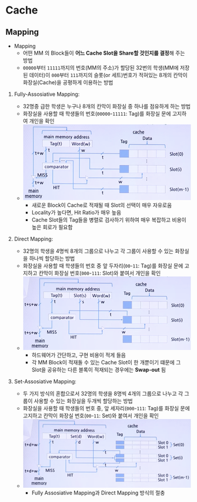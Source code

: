 # Cache

## Mapping

* Mapping
    * 어떤 MM 의 Block들이 **어느 Cache Slot을 Share할 것인지를 결정**해 주는 방법
    * `00000`부터 `11111`까지의 번호(MM의 주소)가 할당된 32번의 학생(MM에 저장된 데이터)이 `000`부터 `111`까지의 슬롯(or 세트)번호가 적혀있는 8개의 칸막이 화장실(Cache)을 공평하게 이용하는 방법

1. Fully-Assosiative Mapping:
    * 32명중 급한 학생은 누구나 8개의 칸막이 화장실 중 하나를 점유하게 하는 방법
    * 화장실을 사용할 때 학생들의 번호(`00000`-`11111`: Tag)를 화장실 문에 고지하여 개인을 확인
    * ![](../resources/cache-1.png)
        * 새로운 Block이 Cache로 적재될 때 Slot의 선택이 매우 자유로움
        * Locality가 높다면, Hit Ratio가 매우 높음
        * Cache Slot들의 Tag들을 병렬로 검사하기 위하여 매우 복잡하고 비용이 높은 회로가 필요함

2. Direct Mapping:
    * 32명의 학생을 4명씩 8개의 그룹으로 나누고 각 그룹이 사용할 수 있는 화장실을 하나씩 할당하는 방법
    * 화장실을 사용할 때 학생들의 번호 중 앞 두자리(`00`-`11`: Tag)를 화장실 문에 고지하고 칸막이 화장실 번호(`000`-`111`: Slot)와 붙여서 개인을 확인
    * ![](../resources/cache-2.png)
        * 하드웨어가 간단하고, 구현 비용이 적게 들음
        * 각 MM Block이 적재돌 수 있는 Cache Slot이 한 개뿐이기 떄문에 그 Slot을 공유하는 다른 블록이 적재되는 경우에는 **Swap-out** 됨

3. Set-Assosiative Mapping:
    * 두 가지 방식의 혼합으로서 32명의 학생을 8명씩 4개의 그룹으로 나누고 각 그룹이 사용할 수 있는 화장실을 두개씩 할당하는 방법
    * 화장실을 사용할 때 학생들의 번호 중, 앞 세자리(`000`-`111`: Tag)를 화장실 문에 고지하고 칸막이 화장실 번호(`00`-`11`: Set)와 붙여서 개인을 확인
    * ![](../resources/cache-3.png)
        * Fully Assosiative Mapping과 Direct Mapping 방식의 절충